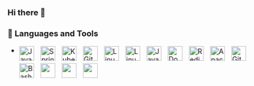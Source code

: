 ### Hi there 👋

### 🧰 Languages and Tools
<ul>
            <li>
                        <div>
<img align="left" alt="Java" width="30px" style="padding-right:10px; margin-bottom:5px;" src="https://cdn.jsdelivr.net/gh/devicons/devicon/icons/java/java-original.svg"/>
<img align="left" alt="Spring" width="30px" style="padding-right:10px;  margin-bottom:5px;" src="https://cdn.jsdelivr.net/gh/devicons/devicon/icons/spring/spring-original.svg" />
<img align="left" alt="Kubernetes" width="30px" style="padding-right:10px;  margin-bottom:5px;" src="https://cdn.jsdelivr.net/gh/devicons/devicon/icons/kubernetes/kubernetes-plain.svg" />
<img align="left" alt="Git" width="30px" style="padding-right:10px;  margin-bottom:5px;" src="https://cdn.jsdelivr.net/gh/devicons/devicon/icons/git/git-original.svg" />
<img align="left" alt="Linux" width="30px" style="padding-right:10px;  margin-bottom:5px;" src="https://cdn.jsdelivr.net/gh/devicons/devicon/icons/linux/linux-original.svg" />
            <img align="left" alt="Linux" width="30px" style="padding-right:10px;  margin-bottom:5px;"  src="https://cdn.jsdelivr.net/gh/devicons/devicon@latest/icons/elasticsearch/elasticsearch-original.svg" />
            <img  align="left" alt="JavaScript" width="30px" style="padding-right:10px;  margin-bottom:5px;"  src="https://cdn.jsdelivr.net/gh/devicons/devicon@latest/icons/angular/angular-original.svg" />
<img align="left" alt="Docker" width="30px" style="padding-right:10px;  margin-bottom:5px;" src="https://cdn.jsdelivr.net/gh/devicons/devicon/icons/docker/docker-original.svg" />
<img align="left" alt="Redis" width="30px" style="padding-right:10px;  margin-bottom:5px;" src="https://cdn.jsdelivr.net/gh/devicons/devicon/icons/redis/redis-original.svg" />
<img align="left" alt="Apache Kafka" width="30px" style="padding-right:10px;  margin-bottom:5px;" src="https://cdn.jsdelivr.net/gh/devicons/devicon/icons/apachekafka/apachekafka-original.svg" />
<img align="left" alt="GitHub" width="30px" style="padding-right:10px;  margin-bottom:5px;" src="https://cdn.jsdelivr.net/gh/devicons/devicon/icons/github/github-original.svg" />
<img align="left" alt="Bash" width="30px" style="padding-right:10px;  margin-bottom:5px;" src="https://cdn.jsdelivr.net/gh/devicons/devicon/icons/bash/bash-original.svg" />
            <img align="left" width="30px" style="padding-right:10px;" src="https://cdn.jsdelivr.net/gh/devicons/devicon/icons/postgresql/postgresql-original.svg" />
         <img align="left" width="30px" style="padding-right:10px;" src="https://cdn.jsdelivr.net/gh/devicons/devicon/icons/gitlab/gitlab-original.svg" />
            <img align="left" width="30px" style="padding-right:10px;" src="https://cdn.jsdelivr.net/gh/devicons/devicon@latest/icons/react/react-original.svg" />
 </div>
            </li>
</ul>

 <br>
